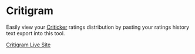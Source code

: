Critigram
=========

Easily view your [Criticker](http://www.criticker.com) ratings distribution by pasting your ratings history text export into this tool.

[Critigram Live Site](http://kalafut.github.io/critigram/)
